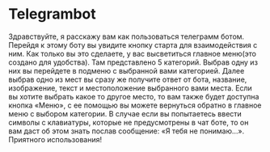 # Telegrambot
Здравствуйте, я расскажу вам как пользоваться телеграмм ботом. 
Перейдя к этому боту вы увидите кнопку старта для взаимодействия с ним. 
Как только вы это сделаете, у вас высветиться главное меню(это создано для удобства). 
Там представлено 5 категорий. Выбрав одну из них вы перейдете в подменю с выбранной вами категорией. 
Далее выбрав одно из мест вы сразу же получите ответ от бота, название, изображение, текст и местоположение выбранного вами места. 
Если вы хотите выбрать какое то другое место, то вам также будет доступна кнопка «Меню», с ее помощью вы можете вернуться обратно в главное меню с выбором категории. 
В случае если вы попытаетесь ввести символы с клавиатуры, которые не предусмотрены в чат боте, то он вам даст об этом знать послав сообщение: «Я тебя не понимаю…». 
Приятного использования!
